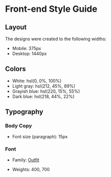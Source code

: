 # Front-end Style Guide

## Layout

The designs were created to the following widths:

- Mobile: 375px
- Desktop: 1440px

## Colors

- White: hsl(0, 0%, 100%)
- Light gray: hsl(212, 45%, 89%)
- Grayish blue: hsl(220, 15%, 55%)
- Dark blue: hsl(218, 44%, 22%)

## Typography

### Body Copy

- Font size (paragraph): 15px

### Font

- Family: [Outfit](https://fonts.google.com/specimen/Outfit)


- Weights: 400, 700
